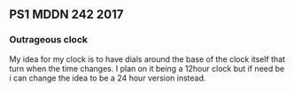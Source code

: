 ## PS1 MDDN 242 2017

### Outrageous clock

My idea for my clock is to have dials around the base of the clock itself that turn when the time changes. I plan on it being a 12hour clock but if need be i can change the idea to be a 24 hour version instead.